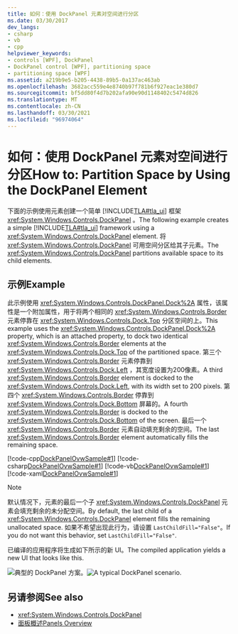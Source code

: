 ```yaml
---
title: 如何：使用 DockPanel 元素对空间进行分区
ms.date: 03/30/2017
dev_langs:
- csharp
- vb
- cpp
helpviewer_keywords:
- controls [WPF], DockPanel
- DockPanel control [WPF], partitioning space
- partitioning space [WPF]
ms.assetid: a219b9e5-b205-4438-89b5-0a137ac463ab
ms.openlocfilehash: 3682acc559e4e8740b97f781b6f927eac1e380d7
ms.sourcegitcommit: bf5dd80f4d7b202afa90e90d1148402c5474d826
ms.translationtype: MT
ms.contentlocale: zh-CN
ms.lasthandoff: 03/30/2021
ms.locfileid: "96974064"
---
```

# <a name="how-to-partition-space-by-using-the-dockpanel-element"></a><span data-ttu-id="125ef-102">如何：使用 DockPanel 元素对空间进行分区</span><span class="sxs-lookup"><span data-stu-id="125ef-102">How to: Partition Space by Using the DockPanel Element</span></span>
<span data-ttu-id="125ef-103">下面的示例使用元素创建一个简单 [!INCLUDE[TLA#tla_ui](../../../includes/tlasharptla-ui-md.md)] 框架 <xref:System.Windows.Controls.DockPanel> 。</span><span class="sxs-lookup"><span data-stu-id="125ef-103">The following example creates a simple [!INCLUDE[TLA#tla_ui](../../../includes/tlasharptla-ui-md.md)] framework using a <xref:System.Windows.Controls.DockPanel> element.</span></span> <span data-ttu-id="125ef-104">将 <xref:System.Windows.Controls.DockPanel> 可用空间分区给其子元素。</span><span class="sxs-lookup"><span data-stu-id="125ef-104">The <xref:System.Windows.Controls.DockPanel> partitions available space to its child elements.</span></span>  
  
## <a name="example"></a><span data-ttu-id="125ef-105">示例</span><span class="sxs-lookup"><span data-stu-id="125ef-105">Example</span></span>  
 <span data-ttu-id="125ef-106">此示例使用 <xref:System.Windows.Controls.DockPanel.Dock%2A> 属性，该属性是一个附加属性，用于将两个相同的 <xref:System.Windows.Controls.Border> 元素停靠在 <xref:System.Windows.Controls.Dock.Top> 分区空间的上。</span><span class="sxs-lookup"><span data-stu-id="125ef-106">This example uses the <xref:System.Windows.Controls.DockPanel.Dock%2A> property, which is an attached property, to dock two identical <xref:System.Windows.Controls.Border> elements at the <xref:System.Windows.Controls.Dock.Top> of the partitioned space.</span></span> <span data-ttu-id="125ef-107">第三个 <xref:System.Windows.Controls.Border> 元素停靠到 <xref:System.Windows.Controls.Dock.Left> ，其宽度设置为200像素。</span><span class="sxs-lookup"><span data-stu-id="125ef-107">A third <xref:System.Windows.Controls.Border> element is docked to the <xref:System.Windows.Controls.Dock.Left>, with its width set to 200 pixels.</span></span> <span data-ttu-id="125ef-108">第四个 <xref:System.Windows.Controls.Border> 停靠到 <xref:System.Windows.Controls.Dock.Bottom> 屏幕的。</span><span class="sxs-lookup"><span data-stu-id="125ef-108">A fourth <xref:System.Windows.Controls.Border> is docked to the <xref:System.Windows.Controls.Dock.Bottom> of the screen.</span></span> <span data-ttu-id="125ef-109">最后一个 <xref:System.Windows.Controls.Border> 元素自动填充剩余的空间。</span><span class="sxs-lookup"><span data-stu-id="125ef-109">The last <xref:System.Windows.Controls.Border> element automatically fills the remaining space.</span></span>  
  
 [!code-cpp[DockPanelOvwSample#1](~/samples/snippets/cpp/VS_Snippets_Wpf/DockPanelOvwSample/CPP/DockPanel_Ovw_Sample.cpp#1)]
 [!code-csharp[DockPanelOvwSample#1](~/samples/snippets/csharp/VS_Snippets_Wpf/DockPanelOvwSample/CSharp/DockPanel_Ovw_Sample.cs#1)]
 [!code-vb[DockPanelOvwSample#1](~/samples/snippets/visualbasic/VS_Snippets_Wpf/DockPanelOvwSample/VisualBasic/dockpanel_vb.vb#1)]
 [!code-xaml[DockPanelOvwSample#1](~/samples/snippets/xaml/VS_Snippets_Wpf/DockPanelOvwSample/XAML/default.xaml#1)]  
  
> [!NOTE]
> <span data-ttu-id="125ef-110">默认情况下，元素的最后一个子 <xref:System.Windows.Controls.DockPanel> 元素会填充剩余的未分配空间。</span><span class="sxs-lookup"><span data-stu-id="125ef-110">By default, the last child of a <xref:System.Windows.Controls.DockPanel> element fills the remaining unallocated space.</span></span> <span data-ttu-id="125ef-111">如果不希望出现此行为，请设置 `LastChildFill="False"`。</span><span class="sxs-lookup"><span data-stu-id="125ef-111">If you do not want this behavior, set `LastChildFill="False"`.</span></span>  
  
 <span data-ttu-id="125ef-112">已编译的应用程序将生成如下所示的新 UI。</span><span class="sxs-lookup"><span data-stu-id="125ef-112">The compiled application yields a new UI that looks like this.</span></span>  
  
 <span data-ttu-id="125ef-113">![典型的 DockPanel 方案。](./media/panel-intro-dockpanel.PNG "panel_intro_dockpanel")</span><span class="sxs-lookup"><span data-stu-id="125ef-113">![A typical DockPanel scenario.](./media/panel-intro-dockpanel.PNG "panel_intro_dockpanel")</span></span>  
  
## <a name="see-also"></a><span data-ttu-id="125ef-114">另请参阅</span><span class="sxs-lookup"><span data-stu-id="125ef-114">See also</span></span>

- <xref:System.Windows.Controls.DockPanel>
- [<span data-ttu-id="125ef-115">面板概述</span><span class="sxs-lookup"><span data-stu-id="125ef-115">Panels Overview</span></span>](panels-overview.md)
